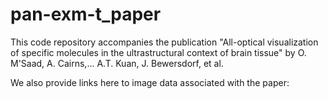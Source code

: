 # pan-exm-t_paper
This code repository accompanies the publication "All-optical visualization of specific molecules in the ultrastructural context of brain tissue" by O. M'Saad, A. Cairns,... A.T. Kuan, J. Bewersdorf, et al. 

We also provide links here to image data associated with the paper:
